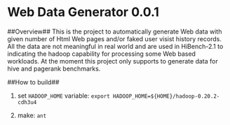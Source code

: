 # Web Data Generator 0.0.1 #
##Overview##
This is the project to automatically generate Web data with given number of Html Web pages and/or faked user visist history records. All the data are not meaningful in real world and are used in HiBench-2.1 to indicating the hadoop capability for processing some Web based workloads. At the moment this project only supports to generate data for hive and pagerank benchmarks.

##How to build##

1. set `HADOOP_HOME` variable:
    `export HADOOP_HOME=${HOME}/hadoop-0.20.2-cdh3u4`

2. make:
    `ant`

